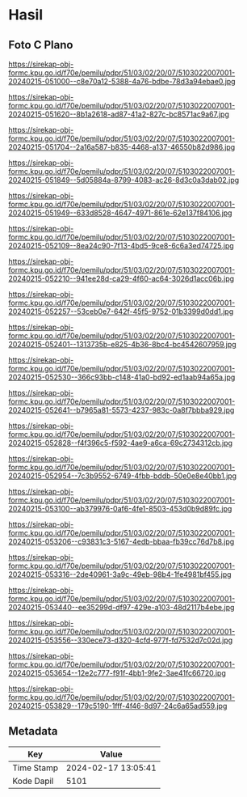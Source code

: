 # Hasil

## Foto C Plano

https://sirekap-obj-formc.kpu.go.id/f70e/pemilu/pdpr/51/03/02/20/07/5103022007001-20240215-051000--c8e70a12-5388-4a76-bdbe-78d3a94ebae0.jpg

https://sirekap-obj-formc.kpu.go.id/f70e/pemilu/pdpr/51/03/02/20/07/5103022007001-20240215-051620--8b1a2618-ad87-41a2-827c-bc8571ac9a67.jpg

https://sirekap-obj-formc.kpu.go.id/f70e/pemilu/pdpr/51/03/02/20/07/5103022007001-20240215-051704--2a16a587-b835-4468-a137-46550b82d986.jpg

https://sirekap-obj-formc.kpu.go.id/f70e/pemilu/pdpr/51/03/02/20/07/5103022007001-20240215-051849--5d05884a-8799-4083-ac26-8d3c0a3dab02.jpg

https://sirekap-obj-formc.kpu.go.id/f70e/pemilu/pdpr/51/03/02/20/07/5103022007001-20240215-051949--633d8528-4647-4971-861e-62e137f84106.jpg

https://sirekap-obj-formc.kpu.go.id/f70e/pemilu/pdpr/51/03/02/20/07/5103022007001-20240215-052109--8ea24c90-7f13-4bd5-9ce8-6c6a3ed74725.jpg

https://sirekap-obj-formc.kpu.go.id/f70e/pemilu/pdpr/51/03/02/20/07/5103022007001-20240215-052210--941ee28d-ca29-4f60-ac64-3026d1acc06b.jpg

https://sirekap-obj-formc.kpu.go.id/f70e/pemilu/pdpr/51/03/02/20/07/5103022007001-20240215-052257--53ceb0e7-642f-45f5-9752-01b3399d0dd1.jpg

https://sirekap-obj-formc.kpu.go.id/f70e/pemilu/pdpr/51/03/02/20/07/5103022007001-20240215-052401--1313735b-e825-4b36-8bc4-bc4542607959.jpg

https://sirekap-obj-formc.kpu.go.id/f70e/pemilu/pdpr/51/03/02/20/07/5103022007001-20240215-052530--366c93bb-c148-41a0-bd92-ed1aab94a65a.jpg

https://sirekap-obj-formc.kpu.go.id/f70e/pemilu/pdpr/51/03/02/20/07/5103022007001-20240215-052641--b7965a81-5573-4237-983c-0a8f7bbba929.jpg

https://sirekap-obj-formc.kpu.go.id/f70e/pemilu/pdpr/51/03/02/20/07/5103022007001-20240215-052828--f4f396c5-f592-4ae9-a6ca-69c2734312cb.jpg

https://sirekap-obj-formc.kpu.go.id/f70e/pemilu/pdpr/51/03/02/20/07/5103022007001-20240215-052954--7c3b9552-6749-4fbb-bddb-50e0e8e40bb1.jpg

https://sirekap-obj-formc.kpu.go.id/f70e/pemilu/pdpr/51/03/02/20/07/5103022007001-20240215-053100--ab379976-0af6-4fe1-8503-453d0b9d89fc.jpg

https://sirekap-obj-formc.kpu.go.id/f70e/pemilu/pdpr/51/03/02/20/07/5103022007001-20240215-053206--c93831c3-5167-4edb-bbaa-fb39cc76d7b8.jpg

https://sirekap-obj-formc.kpu.go.id/f70e/pemilu/pdpr/51/03/02/20/07/5103022007001-20240215-053316--2de40961-3a9c-49eb-98b4-1fe4981bf455.jpg

https://sirekap-obj-formc.kpu.go.id/f70e/pemilu/pdpr/51/03/02/20/07/5103022007001-20240215-053440--ee35299d-df97-429e-a103-48d2117b4ebe.jpg

https://sirekap-obj-formc.kpu.go.id/f70e/pemilu/pdpr/51/03/02/20/07/5103022007001-20240215-053556--330ece73-d320-4cfd-977f-fd7532d7c02d.jpg

https://sirekap-obj-formc.kpu.go.id/f70e/pemilu/pdpr/51/03/02/20/07/5103022007001-20240215-053654--12e2c777-f91f-4bb1-9fe2-3ae41fc66720.jpg

https://sirekap-obj-formc.kpu.go.id/f70e/pemilu/pdpr/51/03/02/20/07/5103022007001-20240215-053829--179c5190-1fff-4f46-8d97-24c6a65ad559.jpg


## Metadata

| Key        | Value               |
| ---------- | ------------------- |
| Time Stamp | 2024-02-17 13:05:41 |
| Kode Dapil | 5101                |



